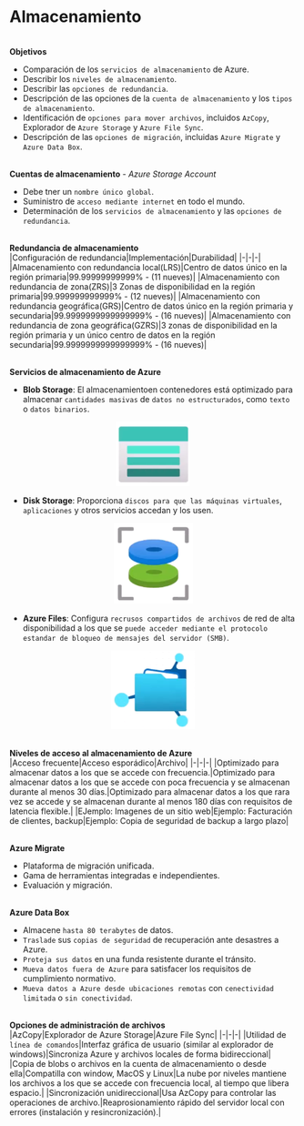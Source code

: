 Almacenamiento
==  
\
**Objetivos**  
- Comparación de los ``servicios de almacenamiento`` de Azure.
- Describir los ``niveles de almacenamiento``.
- Describir las ``opciones de redundancia``.
- Descripción de las opciones de la ``cuenta de almacenamiento`` y los ``tipos de almacenamiento``.
- Identificación de ``opciones para mover archivos``, incluidos ``AzCopy``, Explorador de ``Azure Storage`` y ``Azure File Sync``.
- Descripción de las ``opciones de migración``, incluidas ``Azure Migrate`` y ``Azure Data Box``.  

\
**Cuentas de almacenamiento** - *Azure Storage Account*  
- Debe tner un ``nombre único global``.
- Suministro de ``acceso mediante internet`` en todo el mundo.
- Determinación de los ``servicios de almacenamiento`` y las ``opciones de redundancia``.  

\
**Redundancia de almacenamiento**  
|Configuración de redundancia|Implementación|Durabilidad|
|-|-|-|
|Almacenamiento con redundancia local(LRS)|Centro de datos único en la región primaria|99.99999999999% - (11 nueves)|
|Almacenamiento con redundancia de zona(ZRS)|3 Zonas de disponibilidad en la región primaria|99.999999999999% - (12 nueves)|
|Almacenamiento con redundancia geográfica(GRS)|Centro de datos único en la región primaria y secundaria|99.9999999999999999% - (16 nueves)|
|Almacenamiento con redundancia de zona geográfica(GZRS)|3 zonas de disponibilidad en la región primaria y un único centro de datos en la región secundaria|99.9999999999999999% - (16 nueves)|  

\
**Servicios de almacenamiento de Azure**  
- **Blob Storage**: El almacenamientoen contenedores está optimizado para almacenar ``cantidades masivas`` de ``datos no estructurados``, como ``texto`` o ``datos binarios``.  
<p align="center">
    <img src="./images/20.png">
</p>  

- **Disk Storage**: Proporciona ``discos para que las máquinas virtuales``, ``aplicaciones`` y otros servicios accedan y los usen.
<p align="center">
    <img src="./images/21.png">
</p>  

- **Azure Files**: Configura ``recrusos compartidos de archivos`` de red de alta disponibilidad a los que se ``puede acceder mediante el protocolo estandar de bloqueo de mensajes del servidor (SMB)``.  
<p align="center">
    <img src="./images/22.png">
</p>  

\
**Niveles de acceso al almacenamiento de Azure**  
|Acceso frecuente|Acceso esporádico|Archivo|
|-|-|-|
|Optimizado para almacenar datos a los que se accede con frecuencia.|Optimizado para almacenar datos a los que se accede con poca frecuencia y se almacenan durante al menos 30 días.|Optimizado para almacenar datos a los que rara vez se accede y se almacenan durante al menos 180 días con requisitos de latencia flexible.|
|EJemplo: Imagenes de un sitio web|Ejemplo: Facturación de clientes, backup|Ejemplo: Copia de seguridad de backup a largo plazo|  

\
**Azure Migrate**  
- Plataforma de migración unificada.
- Gama de herramientas integradas e independientes.
- Evaluación y migración.

\
**Azure Data Box**  
- Almacene ``hasta 80 terabytes`` de datos.
- ``Traslade`` sus ``copias de seguridad`` de recuperación ante desastres a Azure.
- ``Proteja sus datos`` en una funda resistente durante el tránsito.
- ``Mueva datos fuera de Azure`` para satisfacer los requisitos de cumplimiento normativo.
- ``Mueva datos a Azure desde ubicaciones remotas`` con ``cenectividad limitada`` o ``sin conectividad``.  

\
**Opciones de administración de archivos**  
|AzCopy|Explorador de Azure Storage|Azure File Sync|
|-|-|-|
|Utilidad de ``línea de comandos``|Interfaz gráfica de usuario (similar al explorador de windows)|Sincroniza Azure y archivos locales de forma bidireccional|
|Copia de blobs o archivos en la cuenta de almacenamiento o desde ella|Compatilla con window, MacOS y Linux|La nube por niveles mantiene los archivos a los que se accede con frecuencia local, al tiempo que libera espacio.|
|Sincronización unidireccional|Usa AzCopy para controlar las operaciones de archivo.|Reaprosionamiento rápido del servidor local con errores (instalación y resincronización).|